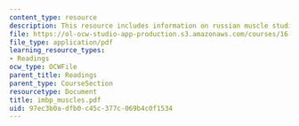 ```yaml
---
content_type: resource
description: This resource includes information on russian muscle studies.
file: https://ol-ocw-studio-app-production.s3.amazonaws.com/courses/16-423j-aerospace-biomedical-and-life-support-engineering-spring-2006/97ec3b0adfb0c45c377c069b4c0f1534_imbp_muscles.pdf
file_type: application/pdf
learning_resource_types:
- Readings
ocw_type: OCWFile
parent_title: Readings
parent_type: CourseSection
resourcetype: Document
title: imbp_muscles.pdf
uid: 97ec3b0a-dfb0-c45c-377c-069b4c0f1534
---
```

